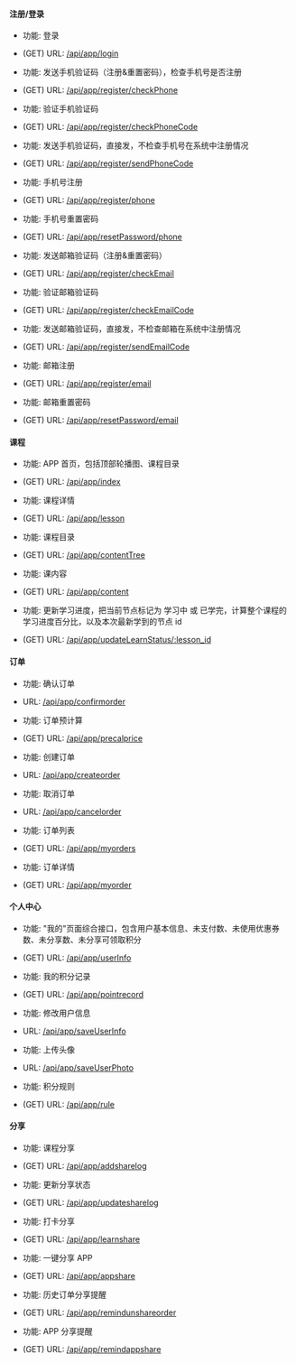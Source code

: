 #### 注册/登录

* 功能: 登录
* (GET) URL: [/api/app/login](./login.md)


* 功能: 发送手机验证码（注册&重置密码），检查手机号是否注册
* (GET) URL: [/api/app/register/checkPhone](./register_check_phone.md)    


* 功能: 验证手机验证码
* (GET) URL: [/api/app/register/checkPhoneCode](./register_check_phone_code.md)


* 功能: 发送手机验证码，直接发，不检查手机号在系统中注册情况
* (GET) URL: [/api/app/register/sendPhoneCode](./register_send_phone_code.md)


* 功能: 手机号注册
* (GET) URL: [/api/app/register/phone](./register_phone.md)


* 功能: 手机号重置密码
* (GET) URL: [/api/app/resetPassword/phone](./reset_password_phone.md)


* 功能: 发送邮箱验证码（注册&重置密码）
* (GET) URL: [/api/app/register/checkEmail](./register_check_email.md)


* 功能: 验证邮箱验证码
* (GET) URL: [/api/app/register/checkEmailCode](./register_check_email_code.md)


* 功能: 发送邮箱验证码，直接发，不检查邮箱在系统中注册情况
* (GET) URL: [/api/app/register/sendEmailCode](./register_send_email_code.md)


* 功能: 邮箱注册
* (GET) URL: [/api/app/register/email](./register_email.md)


* 功能: 邮箱重置密码
* (GET) URL: [/api/app/resetPassword/email](./reset_password_email.md)



#### 课程 

* 功能: APP 首页，包括顶部轮播图、课程目录
* (GET) URL: [/api/app/index](./index.md)


* 功能: 课程详情
* (GET) URL: [/api/app/lesson](./lesson.md)


* 功能: 课程目录
* (GET) URL: [/api/app/contentTree](./content_tree.md)


* 功能: 课内容
* (GET) URL: [/api/app/content](./content.md)


* 功能: 更新学习进度，把当前节点标记为 学习中 或 已学完，计算整个课程的学习进度百分比，以及本次最新学到的节点 id
* (GET) URL: [/api/app/updateLearnStatus/:lesson_id](./update_learn_status.md)



#### 订单


* 功能: 确认订单
* URL: [/api/app/confirmorder](./confirm_order.md)


* 功能: 订单预计算
* (GET) URL: [/api/app/precalprice](./precal_price.md)


* 功能: 创建订单
* URL: [/api/app/createorder](./create_order.md)


* 功能: 取消订单
* URL: [/api/app/cancelorder](./cancel_order.md)


* 功能: 订单列表
* (GET) URL: [/api/app/myorders](./my_orders.md)


* 功能: 订单详情
* (GET) URL: [/api/app/myorder](./my_order.md)



#### 个人中心


* 功能: "我的"页面综合接口，包含用户基本信息、未支付数、未使用优惠券数、未分享数、未分享可领取积分
* (GET) URL: [/api/app/userInfo](./user_info.md)


* 功能: 我的积分记录
* (GET) URL: [/api/app/pointrecord](./point_record.md)


* 功能: 修改用户信息
* URL: [/api/app/saveUserInfo](./save_user_info.md)


* 功能: 上传头像
* URL: [/api/app/saveUserPhoto](./save_user_photo.md)


* 功能: 积分规则
* (GET) URL: [/api/app/rule](./rule.md)


#### 分享


* 功能: 课程分享
* (GET) URL: [/api/app/addsharelog](./add_share_log.md)


* 功能: 更新分享状态
* (GET) URL: [/api/app/updatesharelog](./update_share_log.md)


* 功能: 打卡分享
* (GET) URL: [/api/app/learnshare](./learn_share.md)


* 功能: 一键分享 APP
* (GET) URL: [/api/app/appshare](./app_share.md)


* 功能: 历史订单分享提醒
* (GET) URL: [/api/app/remindunshareorder](./remind_unshare_order.md)


* 功能: APP 分享提醒
* (GET) URL: [/api/app/remindappshare](./remind_app_share.md)



